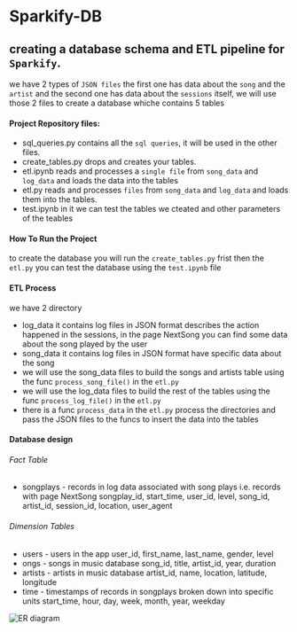 # Sparkify-DB
## creating a database schema and ETL pipeline for `Sparkify`.
we have 2 types of `JSON files` the first one has data about the `song` and the `artist` and the second one has data about the `sessions` itself, we will use those 2 files to create a database whiche contains 5 tables 
#### Project Repository files:
- sql_queries.py
contains all the `sql queries`, it will be used in the other files.
- create_tables.py 
drops and creates your tables.
- etl.ipynb 
reads and processes a `single file` from `song_data` and `log_data` and loads the data into the tables
- etl.py 
reads and processes `files` from `song_data` and `log_data` and loads them into the tables.
- test.ipynb 
in it we can test the tables we cteated and other parameters of the teables

#### How To Run the Project
to create the database you will run the `create_tables.py` frist then the `etl.py`
you can test the database using the `test.ipynb` file 

#### ETL Process
we have 2 directory 
- log_data it contains log files in JSON format describes the action happened in the sessions, in the page NextSong you can find some data about the song played by the user 
- song_data it contains log files in JSON format have specific data about the song
- we will use the song_data files to build the songs and artists table using the func `process_song_file()` in the `etl.py`
- we will use the log_data files to build the rest of the tables using the func `process_log_file()` in the `etl.py`
- there is a func `process_data` in the `etl.py` process the directories and pass the JSON files to the funcs to insert the data into the tables

#### Database design

###### Fact Table

- songplays - records in log data associated with song plays i.e. records with page NextSong 
    songplay_id, start_time, user_id, level, song_id, artist_id, session_id, location, user_agent

###### Dimension Tables

- users - users in the app
        user_id, first_name, last_name, gender, level
- ongs - songs in music database
        song_id, title, artist_id, year, duration
- artists - artists in music database
        artist_id, name, location, latitude, longitude
- time - timestamps of records in songplays broken down into specific units
        start_time, hour, day, week, month, year, weekday
        
![ER diagram](sparkifydb_erd.png)
